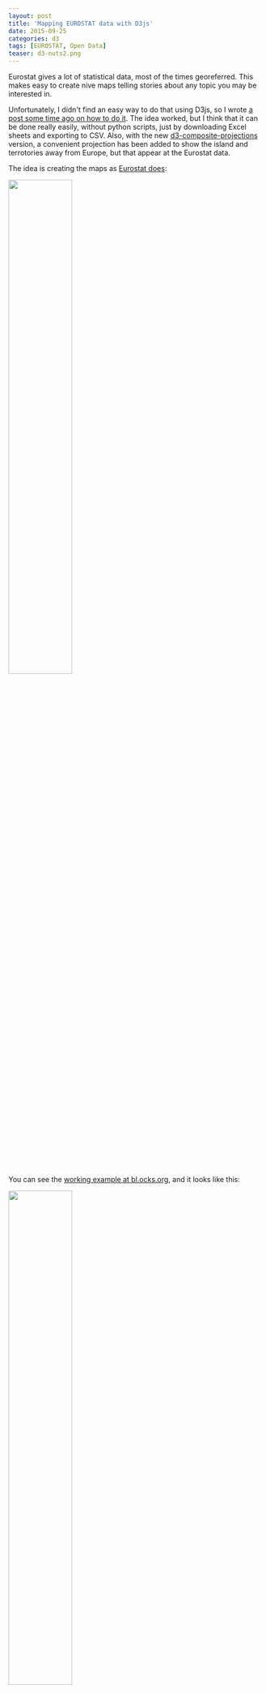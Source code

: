 ```yaml
---
layout: post
title: 'Mapping EUROSTAT data with D3js'
date: 2015-09-25
categories: d3
tags: [EUROSTAT, Open Data]
teaser: d3-nuts2.png
---
```


Eurostat gives a lot of statistical data, most of the times georeferred. This makes easy to create nive maps telling stories about any topic you may be interested in.

Unfortunately, I didn't find an easy way to do that using D3js, so I wrote [a post some time ago on how to do it][original post]. The idea worked, but I think that it can be done really easily, without python scripts, just by downloading Excel sheets and exporting to CSV. Also, with the new [d3-composite-projections][d3-composite-projections] version, a convenient projection has been added to show the island and terrotories away from Europe, but that appear at the Eurostat data.

The idea is creating the maps as [Eurostat does][example map]:

<a href="http://ec.europa.eu/eurostat/statistics-explained/images/a/ae/Urban_rural_typology_for_NUTS3_new.png"><img width="50%" src="{{ site.baseurl }}/images/d3/d3-nuts/example.png"/></a>

You can see the [working example at bl.ocks.org][gist example], and it looks like this:

<img width="50%" src="{{ site.baseurl }}/images/d3/d3-nuts/final-map.png"/>

## Downloading some sample data

To create a map, you will need two data sources:

1. The regions where the data belongs. The regions are coded in a system called NUTS (Nomenclature of territorial units for statistics)
2. The data you want to represent at each region, such as _Greenhouse gas emisions_, _murders_, etc

### NUTS regions

Getting the regions and using them in TopoJSON format is not very straigth forward, so I did it for you.

The files are at [this gist][https://gist.github.com/rveciana/5919944], with the names nuts0.json, nuts1.json, etc. You can use _rawgit_ to get the files without downloading them. To get the nuts3 topojson:

    https://cdn.rawgit.com/rveciana/5919944/raw/19dc3e37a6ca5ebb05d3a2d96a1f499d6cc3411c/nuts3.json

If you want to know how to generate these TopoJSONs, you can check [the next post][topojson tutorial]

### Getting the information data

To get the data, you have first to decide which data to use. In my case, I have chosen to map the amount of people at risk of poverty or social exclusion. To do it, [from the main page][eurostat], I have done:

Population and Social conditions -> Income and living conditions -> Main Tables -> People at risk of poverty or social exclusion by NUTS 2 regions.

From there, choose _Tables, maps and graphs interface_:

<img src="{{ site.baseurl }}/images/d3/d3-nuts/table.png"/>

Choose the _More data in the source dataset_ button:

<img src="{{ site.baseurl }}/images/d3/d3-nuts/source-dataset.png"/>

Then, the GEO _+ button_:

<img src="{{ site.baseurl }}/images/d3/d3-nuts/geo.png"/>

Once there, ask to get not just the region names, but the labels too, so the topoJSON codes can be used. Don't forget to click the _update_ button:

<img src="{{ site.baseurl }}/images/d3/d3-nuts/labels.png"/>

Now you can click the _download_ button and ask to have the labels in a separate column from the name (or doing it yourself will be a mess, believe me):

<img src="{{ site.baseurl }}/images/d3/d3-nuts/download.png"/>

Oce the excel file is generated, export it to CSV. In our case, two tables are generated. I have chosen the first one _percentage of total population_, and remove the other parts.

Why not generating CSV files directly if there is an option? Because it will generate a row for each year and region, making things much more difficult.

## Creating the map

To create the map, I've done it as usual, but loading a the csv with the variable data. This way, just by changing the csv, creating new maps is very easy. The working example is at [bl.ocks.org][gist example].

Some things deserve a little explanation.

### Creating the color scale:

{% highlight js %}
var scale = d3.scale.quantize().domain([10,60]).range(colorbrewer.OrRd[9]);
{% endhighlight %}
I have used the _colorbrewer2_ library, which gives many color scales already made. You just have to choose how many colors to use (9 in the example) and the scale name (OrRd). Choosing one is really simple. Just go to the [library page][colorbrewer] and play with the examples until you have the codes.

The domain indicates the maximum and minumum values for the scale. Since no country has values lower than 10 or higher than 60, I forced these limits.

### Choosing the color to paint the region:

{% highlight js %}
.style("fill",function(d){
var value = data[d.id];
if (isNaN(value)){
value = data[d.id.substring(0,2)];
}
if (isNaN(value)){
return "#fff";
}

      return scale(value);
      })

{% endhighlight %}

I took this data because it's not perfect. Some data is given by NUTS2 and other by NUTS1. This is, some is given by country and other by quite large regions.

- _data_ has all the csv data as a structure. When choosing the key _d.id_, the data for the current region should be used.
- The regions with NUTS1 data won't work, since the code is for the whole country, not for the region. Fortunately, the NUTS2 codes include the NUTS1 code. This is _UK12_ belongs to _UK_. Thats why I used the conditional. If no value is found, we try with the first two characters, and the NUTS1 code may match then.
- In some cases, the region is not found, since it's not in the CSV file. A white color is then returned.

To show a small tooltip, a similar solution is used.

The whole code, running at [bl.ocks.org][gist example] is this one:

{% highlight js %}

<!DOCTYPE html>
<meta charset="utf-8">
<style>

.border {
stroke: #000;
fill: none;

}
.graticule {
fill: none;
stroke: #777;
stroke-width: .5px;
stroke-opacity: .5;
}

div.tooltip {
position: absolute;
text-align: center;
width: 84px;
height: 64px;
padding: 2px;
font: 12px sans-serif;
background: lightgrey;
border: 0px;
border-radius: 8px;
pointer-events: none;
}
</style>

<body>
<h1>People at risk of poverty or social exclusion by NUTS 2 regions</h1>
<script src="http://d3js.org/d3.v3.min.js"></script>
<script src="http://d3js.org/topojson.v1.min.js"></script>
<script src="http://d3js.org/colorbrewer.v1.min.js"></script>
<script src="https://cdn.rawgit.com/rveciana/d3-composite-projections/v0.2.0/composite-projections.min.js"></script>
<script>

var div = d3.select("body").append("div")
.attr("class", "tooltip")
.style("opacity", 0);

var width = 600,
height = 500;

var projection = d3.geo.conicConformalEurope();
var graticule = d3.geo.graticule();

var path = d3.geo.path()
.projection(projection);

var scale = d3.scale.quantize().domain([10,60]).range(colorbrewer.OrRd[9]);
var svg = d3.select("body").append("svg")
.attr("width", width)
.attr("height", height);

    svg.append("path")
        .datum(graticule)
        .attr("class", "graticule")
        .attr("d", path);

d3.json("https://cdn.rawgit.com/rveciana/5919944/raw//nuts2.json", function(error, europe) {
d3.csv("povertry_rate.csv", function(error, povrate) {
var land = topojson.feature(europe, europe.objects.nuts2);

    data = {};
    povrate.forEach(function(d) {
      data[d.GEO] = d['2013'];
    });

    console.info(data);
    svg.selectAll("path")
      .data(land.features)
      .enter()
      .append("path")
      .attr("d", path)
      .style("stroke","#000")
      .style("stroke-width",".5px")
      .style("fill",function(d){
            var value = data[d.id];
            if (isNaN(value)){
              value = data[d.id.substring(0,2)];
            }
            if (isNaN(value)){
              return "#fff";
            }

            return scale(value);
            })
      .on("mouseover", function(d,i) {
            var value = data[d.id];
            if (isNaN(value)){
              value = data[d.id.substring(0,2)];
            }
            div.transition()
                .duration(200)
                .style("opacity", 0.9);
            div.html("<b>"+d.properties.name+"</b><br/>" + value + "%")
                .style("left", (d3.event.pageX) + "px")
                .style("top", (d3.event.pageY - 28) + "px");
        })
      .on("mouseout", function(d,i) {
          div.transition()
              .duration(500)
              .style("opacity", 0);
        });

        svg
          .append("path")
            .style("fill","none")
            .style("stroke","#000")
            .attr("d", projection.getCompositionBorders());

});
});

</script>
{% endhighlight %}

[original post]: http://geoexamples.blogspot.com.es/2013/10/using-eurostats-data-with-d3js.html
[d3-composite-projections]: http://geoexamples.com/d3-composite-projections/
[example map]: http://ec.europa.eu/eurostat/statistics-explained/images/a/ae/Urban_rural_typology_for_NUTS3_new.png
[gist]: https://gist.github.com/rveciana/5919944
[topojson tutorial]: d3-EUROSTAT-topojson.html
[eurostat]: http://ec.europa.eu/eurostat
[gist example]:http://bl.ocks.org/rveciana/e3c02fe71f8dc63041ea
[colorbrewer]:http://colorbrewer2.org/
